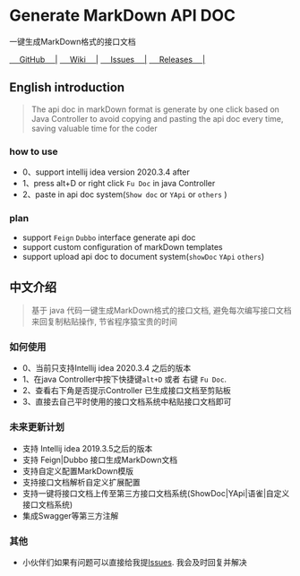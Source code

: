 <!-- Plugin description -->
# Generate MarkDown API DOC
一键生成MarkDown格式的接口文档


[&emsp; GitHub   &emsp;|](https://github.com/wangdingfu/fu-api-doc-plugin)
[&emsp; Wiki     &emsp;|](https://github.com/wangdingfu/fu-api-doc-plugin/wiki)
[&emsp; Issues   &emsp;|](https://github.com/wangdingfu/fu-api-doc-plugin/issues)
[&emsp; Releases &emsp;|](https://github.com/wangdingfu/fu-api-doc-plugin/releases)

## English introduction
> The api doc in markDown format is generate by one click based on Java Controller to avoid copying and pasting the api doc every time, saving valuable time for the coder

### how to use
- 0、support intellij idea version 2020.3.4 after
- 1、press alt+D or right click `Fu Doc` in java Controller
- 2、paste in api doc system(`Show doc` or `YApi` or `others` )

### plan
- support `Feign` `Dubbo` interface generate api doc
- support custom configuration of markDown templates
- support upload api doc to document system(`showDoc` `YApi` `others`)

## 中文介绍
> 基于 java 代码一键生成MarkDown格式的接口文档, 避免每次编写接口文档来回复制粘贴操作, 节省程序猿宝贵的时间

### 如何使用
- 0、当前只支持Intellij idea 2020.3.4 之后的版本 
- 1、在java Controller中按下快捷键`alt+D` 或者 右键 `Fu Doc`. 
- 2、查看右下角是否提示Controller 已生成接口文档至剪贴板
- 3、直接去自己平时使用的接口文档系统中粘贴接口文档即可

### 未来更新计划
- 支持 Intellij idea 2019.3.5之后的版本
- 支持 Feign|Dubbo 接口生成MarkDown文档
- 支持自定义配置MarkDown模版
- 支持接口文档解析自定义扩展配置
- 支持一键将接口文档上传至第三方接口文档系统(ShowDoc|YApi|语雀|自定义接口文档系统)
- 集成Swagger等第三方注解

### 其他
- 小伙伴们如果有问题可以直接给我提<a href="https://github.com/wangdingfu/fu-api-doc-plugin/issues">Issues</a>. 我会及时回复并解决


<!-- Plugin description end -->